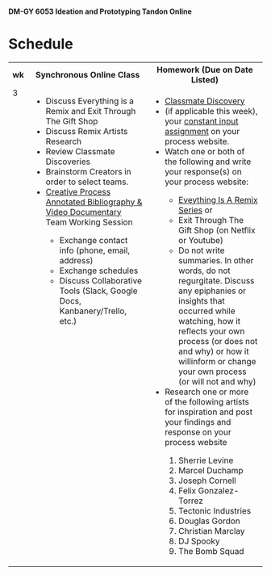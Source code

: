 #### DM-GY 6053 Ideation and Prototyping Tandon Online

# Schedule

<table width="100%">
<tr>
    <th width="2%">wk</th>
    <th width="48%">Synchronous Online Class</th>
    <th width="48%">Homework (Due on Date Listed)</th>
</tr>
<tr>
<td valign="top">3</td>
<td valign="top">
<ul>
<li>Discuss Everything is a Remix and Exit Through The Gift Shop</li>
<li>Discuss Remix Artists Research</li>
<li>Review Classmate Discoveries</li>
<li>Brainstorm Creators in order to select teams.</li>
  <li>
  <a href="creative_process.md">Creative Process Annotated Bibliography &amp; Video Documentary</a> Team Working Session</li>
  <ul>
  <li>Exchange contact info (phone, email, address)</li>
  <li>Exchange schedules</li>
  <li>Discuss Collaborative Tools (Slack, Google Docs, Kanbanery/Trello, etc.)</li>
  </ul>
</ul></td>

<!-- 2nd column class -->
<td valign="top" width="48%">
<ul>
<li><a href="classmate_discovery.md">Classmate Discovery</a></li>
<li>(if applicable this week), your <a href="constant_input_choices.md">constant input assignment</a> on your process website.
</li>
<li>Watch one or both of the following and write your response(s) on your process website:</li>
  <ul>
  <li><a href="http://everythingisaremix.info/watch-the-series" target="_blank">Eveything Is A Remix Series</a> or</li>  
  <li>Exit Through The Gift Shop (on Netflix or Youtube)</li>
  <li>Do not write summaries. In other words, do not regurgitate. Discuss any epiphanies or
insights that occurred while watching, how it reflects your own process (or does not and why) or how it willinform or change your own process (or will not and why)</li>
  </ul>

<li>Research one or more of the following artists for inspiration and post your findings and response on your process website</li>
<ol>
<li>Sherrie Levine</li> 
<li>Marcel Duchamp</li>
<li>Joseph Cornell</li>
<li>Felix Gonzalez-Torrez</li>
<li>Tectonic Industries</li>
<li>Douglas Gordon</li>
<li>Christian Marclay</li>
<li>DJ Spooky</li>
<li>The Bomb Squad</li>
</ol>
</li></td>
</tr>
</table>





